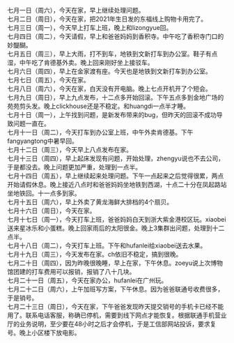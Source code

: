 七月一日（周六），今天在家，早上继续处理问题。</br> 
七月二日（周日），今天在家，把2021年生日发的东福线上购物卡用完了。</br> 
七月三日（周一），今天早上打车上班，晚上和lizongyue回。</br> 
七月四日（周二），今天请假，早上和爸爸妈妈到香积寺。中午吃了香积寺门口的妙醍醐。</br> 
七月五日（周三），早上大雨，打不到车，地铁到文新打车到办公室。鞋子有点湿，中午吃了肯德基外卖。晚上回来刚好坐上接驳车。</br> 
七月六日（周四），早上在金家渡有座。今天也是地铁到文新打车到办公室。</br> 
七月七日（周五），今天在家。</br> 
七月八日（周六），今天在家，白天没有开电脑。晚上七点开机开了个短会。</br> 
七月九日（周日），早上九点发布，十二点多开始回滚。下午五点多到金地广场的苑苑剪头发。晚上clickhouse还是不稳定。和huangdi一点半才睡。</br> 
七月十日（周一），上午找到问题，是新发布带来的bug，但昨天的回滚不成功导致问题一直在。</br> 
七月十一日（周二），今天打车到办公室上班，中午外卖肯德基。下午fangyangtong中暑早回。</br> 
七月十二日（周三），今天早上八点发布在家。</br> 
七月十三日（周四），早上起床发现有问题，开始处理，zhengyu说也不去公司，于是都没去。晚上问题更加严重，处理到一点半。</br> 
七月十四日（周五），早上继续起来处理问题。下午一点起来之后觉得很累，两点开始请假休息。晚上接近八点时和爸爸妈妈坐地铁到西湖，十点二十分在凤起路站坐地铁回。十一点多到家。</br> 
七月十五日（周六），早上外卖了黄龙海鲜大排档的4个扇贝。</br> 
七月十六日（周日），今天在家。</br> 
七月十七日（周一），今天打车上班，爸爸妈妈白天到浙大紫金港校区玩。xiaobei送来星冰乐和小蛋糕。晚上回家雨后的太阳很金。晚上3集群出问题，处理到十二点半。</br> 
七月十八日（周二），今天打车上班。下午和hufanlei给xiaobei送去水果。</br> 
七月十九日（周三），今天发布在家。ch依旧不稳定，搞到很晚。</br> 
七月二十日（周四），因为昨晚很晚睡，早上在家，下午休息。zoeyu说上次博物馆团建的打车费用可以报销，报销了八十几块。</br> 
七月二十一日（周五），今天在家办公，hufanlei在广州玩。</br> 
七月二十二日（周六），上午加班写方案，下午休息。因为爸爸联通号收费很多，于是销号。</br> 
七月二十三日（周日），今天在家，下午爸爸发现昨天提交销号的手机卡已经不能用了。联系电话客服，称确已停机，需要到线下网点才能恢复。根据联通手机营业厅的业务说明，至少要在48小时之后才会停机，于是工信部网站投诉，要求复号。晚上小区楼下放电影。</br> 
